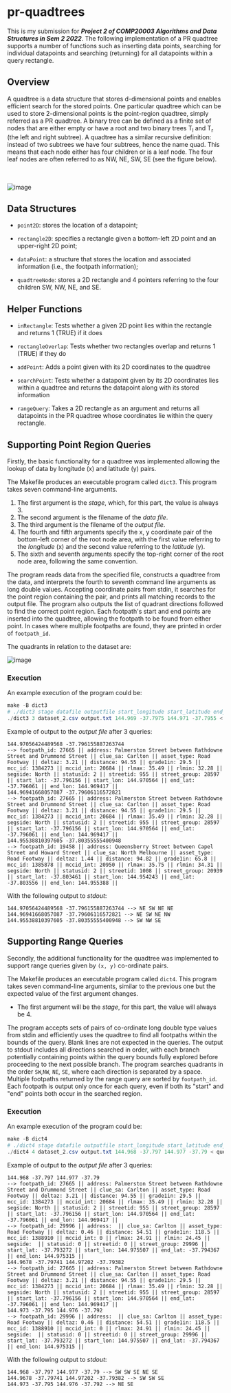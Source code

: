 # pr-quadtrees

This is my submission for ***Project 2 of COMP20003 Algorithms and Data Structures in Sem 2 2022***. The following implementation of a PR quadtree supports a number of functions such as inserting data points, searching for individual datapoints and searching (returning) for all datapoints within a query rectangle. 

## Overview

A quadtree is a data structure that stores d-dimensional points and enables efficient search for the stored points. One particular quadtree which can be used to store 2-dimensional points is the point-region quadtree, simply referred as a PR quadtree. A binary tree can be defined as a finite set of nodes that are either empty or have a root and two binary trees T<sub>l</sub> and T<sub>r</sub> (the left and right subtree). A quadtree has a similar recursive definition: instead of two subtrees we have four subtrees, hence the name quad. This means that each node either has four children or is a leaf node. The four leaf nodes are often referred to as NW, NE, SW, SE (see the figure below).

<br></br>
![image](https://user-images.githubusercontent.com/95140934/226100419-0925bdcc-281d-4522-95ab-d79d98580a17.png)

## Data Structures

- `point2D`: stores the location of a datapoint;
* `rectangle2D`: specifies a rectangle given a bottom-left 2D point and an upper-right 2D point;
+ `dataPoint`: a structure that stores the location and associated information (i.e., the footpath information);
- `quadtreeNode`: stores a 2D rectangle and 4 pointers referring to the four children SW, NW, NE, and SE.

## Helper Functions

- `inRectangle`: Tests whether a given 2D point lies within the rectangle and returns 1 (TRUE) if it does
* `rectangleOverlap`: Tests whether two rectangles overlap and returns 1 (TRUE) if they do
+ `addPoint`: Adds a point given with its 2D coordinates to the quadtree
- `searchPoint`: Tests whether a datapoint given by its 2D coordinates lies within a quadtree and returns the datapoint along with its stored information
* `rangeQuery`: Takes a 2D rectangle as an argument and returns all datapoints in the PR quadtree whose coordinates lie within the query rectangle.

## Supporting Point Region Queries

Firstly, the basic functionality for a quadtree was implemented allowing the lookup of data by longitude (x) and latitude (y) pairs.

The Makefile produces an executable program called `dict3`. This program takes seven command-line arguments.

1. The first argument is the *stage*, which, for this part, the value is always 3.
2. The second argument is the filename of the *data file*.
3. The third argument is the filename of the *output file*.
4. The fourth and fifth arguments specify the x, y coordinate pair of the bottom-left corner of the root node area, with the first value referring to the *longitude* (x) and the second value referring to the *latitude* (y).
5. The sixth and seventh arguments specify the top-right corner of the root node area, following the same convention.

The program reads data from the specified file, constructs a quadtree from the data, and interprets the fourth to seventh command line arguments as long double values. Accepting coordinate pairs from stdin, it searches for the point region containing the pair, and prints all matching records to the output file. The program also outputs the list of quadrant directions followed to find the correct point region. Each footpath's start and end points are inserted into the quadtree, allowing the footpath to be found from either point. In cases where multiple footpaths are found, they are printed in order of `footpath_id`.

The quadrants in relation to the dataset are:

![image](https://user-images.githubusercontent.com/95140934/226100974-4eff3046-712c-4244-994d-036953391702.png)

### Execution

An example execution of the program could be:

```powershell
make -B dict3
# ./dict3 stage datafile outputfile start_longitude start_latitude end_longitude end_latitude
./dict3 3 dataset_2.csv output.txt 144.969 -37.7975 144.971 -37.7955 < queryfile
```

Example of output to the *output file* after 3 queries:

```
144.97056424489568 -37.796155887263744
--> footpath_id: 27665 || address: Palmerston Street between Rathdowne Street and Drummond Street || clue_sa: Carlton || asset_type: Road Footway || deltaz: 3.21 || distance: 94.55 || grade1in: 29.5 || mcc_id: 1384273 || mccid_int: 20684 || rlmax: 35.49 || rlmin: 32.28 || segside: North || statusid: 2 || streetid: 955 || street_group: 28597 || start_lat: -37.796156 || start_lon: 144.970564 || end_lat: -37.796061 || end_lon: 144.969417 || 
144.96941668057087 -37.79606116572821
--> footpath_id: 27665 || address: Palmerston Street between Rathdowne Street and Drummond Street || clue_sa: Carlton || asset_type: Road Footway || deltaz: 3.21 || distance: 94.55 || grade1in: 29.5 || mcc_id: 1384273 || mccid_int: 20684 || rlmax: 35.49 || rlmin: 32.28 || segside: North || statusid: 2 || streetid: 955 || street_group: 28597 || start_lat: -37.796156 || start_lon: 144.970564 || end_lat: -37.796061 || end_lon: 144.969417 || 
144.95538810397605 -37.80355555400948
--> footpath_id: 19458 || address: Queensberry Street between Capel Street and Howard Street || clue_sa: North Melbourne || asset_type: Road Footway || deltaz: 1.44 || distance: 94.82 || grade1in: 65.8 || mcc_id: 1385878 || mccid_int: 20950 || rlmax: 35.75 || rlmin: 34.31 || segside: North || statusid: 2 || streetid: 1008 || street_group: 20939 || start_lat: -37.803461 || start_lon: 144.954243 || end_lat: -37.803556 || end_lon: 144.955388 || 
```


With the following output to *stdout*:

```
144.97056424489568 -37.796155887263744 --> NE SW NE NE
144.96941668057087 -37.79606116572821 --> NE SW NE NW
144.95538810397605 -37.80355555400948 --> SW NW SE
```

## Supporting Range Queries

Secondly, the additional functionality for the quadtree was implemented to support range queries given by `(x, y)` co-ordinate pairs.

The Makefile produces an executable program called `dict4`. This program takes seven command-line arguments, similar to the previous one but the expected value of the first argument changes.

- The first argument will be the *stage*, for this part, the value will always be 4.

The program accepts sets of pairs of co-ordinate long double type values from stdin and efficiently uses the quadtree to find all footpaths within the bounds of the query. Blank lines are not expected in the queries. The output to stdout includes all directions searched in order, with each branch potentially containing points within the query bounds fully explored before proceeding to the next possible branch. The program searches quadrants in the order `SW`,`NW`, `NE`, `SE`, where each direction is separated by a space. Multiple footpaths returned by the range query are sorted by `footpath_id`. Each footpath is output only once for each query, even if both its "start" and "end" points both occur in the searched region.

### Execution

An example execution of the program could be:

```powershell
make -B dict4
# ./dict4 stage datafile outputfile start_longitude start_latitude end_longitude end_latitude
./dict4 4 dataset_2.csv output.txt 144.968 -37.797 144.977 -37.79 < queryfile
```

Example of output to the *output file* after 3 queries:

```
144.968 -37.797 144.977 -37.79
--> footpath_id: 27665 || address: Palmerston Street between Rathdowne Street and Drummond Street || clue_sa: Carlton || asset_type: Road Footway || deltaz: 3.21 || distance: 94.55 || grade1in: 29.5 || mcc_id: 1384273 || mccid_int: 20684 || rlmax: 35.49 || rlmin: 32.28 || segside: North || statusid: 2 || streetid: 955 || street_group: 28597 || start_lat: -37.796156 || start_lon: 144.970564 || end_lat: -37.796061 || end_lon: 144.969417 || 
--> footpath_id: 29996 || address:  || clue_sa: Carlton || asset_type: Road Footway || deltaz: 0.46 || distance: 54.51 || grade1in: 118.5 || mcc_id: 1388910 || mccid_int: 0 || rlmax: 24.91 || rlmin: 24.45 || segside:  || statusid: 0 || streetid: 0 || street_group: 29996 || start_lat: -37.793272 || start_lon: 144.975507 || end_lat: -37.794367 || end_lon: 144.975315 || 
144.9678 -37.79741 144.97202 -37.79382
--> footpath_id: 27665 || address: Palmerston Street between Rathdowne Street and Drummond Street || clue_sa: Carlton || asset_type: Road Footway || deltaz: 3.21 || distance: 94.55 || grade1in: 29.5 || mcc_id: 1384273 || mccid_int: 20684 || rlmax: 35.49 || rlmin: 32.28 || segside: North || statusid: 2 || streetid: 955 || street_group: 28597 || start_lat: -37.796156 || start_lon: 144.970564 || end_lat: -37.796061 || end_lon: 144.969417 || 
144.973 -37.795 144.976 -37.792
--> footpath_id: 29996 || address:  || clue_sa: Carlton || asset_type: Road Footway || deltaz: 0.46 || distance: 54.51 || grade1in: 118.5 || mcc_id: 1388910 || mccid_int: 0 || rlmax: 24.91 || rlmin: 24.45 || segside:  || statusid: 0 || streetid: 0 || street_group: 29996 || start_lat: -37.793272 || start_lon: 144.975507 || end_lat: -37.794367 || end_lon: 144.975315 || 
```

With the following output to *stdout*:

```
144.968 -37.797 144.977 -37.79 --> SW SW SE NE SE
144.9678 -37.79741 144.97202 -37.79382 --> SW SW SE
144.973 -37.795 144.976 -37.792 --> NE SE
```
